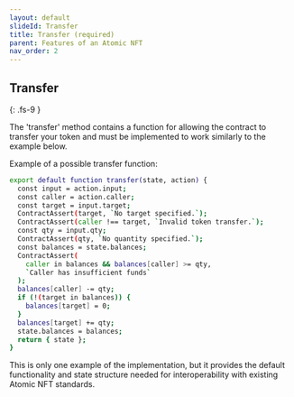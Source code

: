 ```yaml
---
layout: default
slideId: Transfer
title: Transfer (required)
parent: Features of an Atomic NFT
nav_order: 2
---
```


## Transfer
{: .fs-9 }

The 'transfer' method contains a function for allowing the contract to transfer your token and must be implemented to work similarly to the example below.

Example of a possible transfer function:

```bash
export default function transfer(state, action) {
  const input = action.input;
  const caller = action.caller;
  const target = input.target;
  ContractAssert(target, `No target specified.`);
  ContractAssert(caller !== target, `Invalid token transfer.`);
  const qty = input.qty;
  ContractAssert(qty, `No quantity specified.`);
  const balances = state.balances;
  ContractAssert(
    caller in balances && balances[caller] >= qty,
    `Caller has insufficient funds`
  );
  balances[caller] -= qty;
  if (!(target in balances)) {
    balances[target] = 0;
  }
  balances[target] += qty;
  state.balances = balances;
  return { state };
}
```

This is only one example of the implementation, but it provides the default functionality and state structure needed for interoperability with existing Atomic NFT standards.
